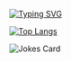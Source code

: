 [![Typing SVG](https://readme-typing-svg.herokuapp.com?color=%2336BCF7&lines=Young+programmer)](https://git.io/typing-svg)

[![Top Langs](https://github-readme-stats.vercel.app/api/top-langs/?username=piplofen&layout=compact)](https://github.com/anuraghazra/github-readme-stats)

![Jokes Card](https://readme-jokes.vercel.app/api)
